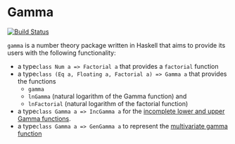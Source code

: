 Gamma
=========

[![Build Status](https://travis-ci.org/rockbmb/gamma2.svg?branch=master)](https://travis-ci.org/rockbmb/gamma2)

`gamma` is a number theory package written in Haskell that aims to provide its users
with the following functionality:

* a type`class Num a => Factorial a` that provides a `factorial` function
* a type`class (Eq a, Floating a, Factorial a) => Gamma a` that provides the functions
  + `gamma`
  + `lnGamma` (natural logarithm of the Gamma function) and
  + `lnFactorial` (natural logarithm of the factorial function)
* a type`class Gamma a => IncGamma a` for the [incomplete lower and upper Gamma functions](https://en.wikipedia.org/wiki/Incomplete_gamma_function).
* a type`class Gamma a => GenGamma a` to represent the [multivariate gamma function](https://en.wikipedia.org/wiki/Multivariate_gamma_function)